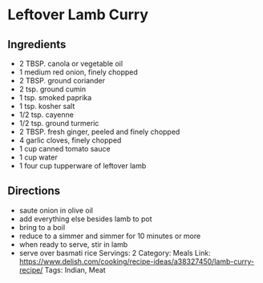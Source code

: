 # Leftover Lamb Curry
## Ingredients
- 2 TBSP. canola or vegetable oil
- 1 medium red onion, finely chopped
- 2 TBSP. ground coriander
- 2 tsp. ground cumin
- 1 tsp. smoked paprika
- 1 tsp. kosher salt
- 1/2 tsp. cayenne
- 1/2 tsp. ground turmeric
- 2 TBSP. fresh ginger, peeled and finely chopped
- 4 garlic cloves, finely chopped
- 1 cup canned tomato sauce
- 1 cup water
- 1 four cup tupperware of leftover lamb
## Directions
- saute onion in olive oil
- add everything else besides lamb to pot
- bring to a boil
- reduce to a simmer and simmer for 10 minutes or more
- when ready to serve, stir in lamb
- serve over basmati rice
Servings: 2
Category: Meals
Link: https://www.delish.com/cooking/recipe-ideas/a38327450/lamb-curry-recipe/
Tags: Indian, Meat
